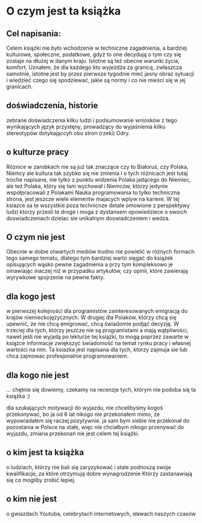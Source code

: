 # O czym jest ta książka 

## Cel napisania:
Celem książki nie było wchodzenie w techniczne zagadnienia, a bardziej kulturowe, społeczne, podatkowe, gdyż to one decydują o tym
czy się zostaje na dłużej w danym kraju.
Istotne są też obecne warunki życia, komfort.
Uznałem, że dla każdego kto wyjeżdża za granicę, zwłaszcza samotnie, istotne jest by przez pierwsze tygodnie mieć jasny obraz sytuacji
i wiedzieć czego się spodziewać, jakie są normy i co nie mieści się w jej granicach. 


## doświadczenia, historie

zebrane doświadczenia kilku ludzi i podsumowanie wniosków z tego wynikających
język przystęny, prowadzący do wyjaśnienia kilku stereotypów dotykająccyh obu stron (rzeki) Odry.


## o kulturze pracy

Róznice w zarobkach nie są już tak znaczące czy to Białoruś, czy Polska, Niemcy
ale kultura tak szybko się nie zmienia i o tych różnicach jest tutaj troche napisane, nie tylko z punktu widzenia
Polaka jadącego do Niemiec, ale też Polaka, który się tam wychował i Niemców, którzy jedynie współpracowali z Polakami
Nauka programowania to tylko techniczna strona, jest jeszcze wiele elementw majacych wplyw na kariere.
W tej ksiazce sa te wszystkie poza technicnze detale omowione z perspektywy ludzi ktorzy przesli te droge i moga z dystansem opowiedziece o swoich doswiadczeniach dzielac sie unikalnym doswiadczeniem i wedza.
  

## O czym nie jest

Obecnie w dobie otwartych mediów trudno nie powielić w różnych formach tego samego tematu,
dlatego tym bardziej warto sięgać do książek opisujących wąsko pewne zagadnienia a przy tym kompleksowo je omawiając
inaczej niż w przypadku artykułów, czy opinii, które zawierają wyrywkowe spojrzenie na pewne fakty.




## dla kogo jest

w pierwszej kolejności dla programistów zainteresowanych emigracją do krajów niemieckojęzycznych.
W drugiej dla Polaków, którzy chcą się upewnić, że nie chcą emigrować, chcą świadomie podjąć decyzję.
W trzeciej dla tych, którzy jeszcze nie są programistami a mają wątpliwości, nawet jeśli nie wyjadą po lekturze tej książki, to
mogą poprzez zawarte w książce informacje zwiększyć świadomość na temat rynku pracy i własnej wartości na nim.
Ta ksiazka jest napisana dla tych, ktorzy zajmuja sie lub chca zajmowac profesjonalnie programowaniem.

## dla kogo nie jest
... chętnie się dowiemy, czekamy na recenzje tych, którym nie podoba się ta książka :)

dla szukających motywacji do wyjazdu, nie chcelibyśmy kogoś przekonywać, bo ja od 6 lat nikogo nie przekonałem
mimo, że wypowiadałem się raczej pozytywnie.
ja sam bym siebie nie przekonał do pozostania w Polsce na stałe, więc nie chciałbym nikogo przenywać do wyjazdu, zmiana przekonań
nie jest celem tej książki.
 

## o kim jest ta książka
o ludziach, którzy nie bali się zaryzykować i stale podnoszą swoje kwalifikacje, za które otrzymują dobre wynagrodzenie
Którzy zastanawiają się co mogliby zrobić lepiej.


## o kim nie jest

o gwiazdach Youtuba, celebrytach internetowych, sławach naszych czasów

